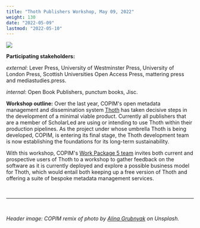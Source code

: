 ```yaml
---
title: "Thoth Publishers Workshop, May 09, 2022"
weight: 130
date: "2022-05-09"
lastmod: "2022-05-10"
---
```


![](/images/alina-grubnyak-ZiQkhI7417A-unsplash-remixed.jpg)


**Participating stakeholders:**

_external_: Lever Press, University of Westminster Press, University of London Press, Scottish Universities Open Access Press, mattering press and mediastudies.press.   

_internal_: Open Book Publishers, punctum books, Jisc.


**Workshop outline:** Over the last year, COPIM's open metadata management and dissemination system [Thoth](https://thoth.pub) has taken decisive steps in the development of a minimal viable product. Currently all publishers that are a member of ScholarLed are using or intending to use Thoth within their production pipelines. As the project under whose umbrella Thoth is being developed, COPIM, is entering its final stage, the Thoth development team is now establishing the foundations for its long-term sustainability.

With this workshop, COPIM's [Work Package 5 team](https://copim.pubpub.org/work-package-5) invites both current and prospective users of Thoth to a workshop to gather feedback on the software as it is currently deployed and explore a possible business model for Thoth, which would entail both keeping up a free version of Thoth and offering a suite of bespoke metadata management services.





  &nbsp;


---


  &nbsp;


*Header image: COPIM remix of photo by [Alina Grubnyak](https://unsplash.com/photos/ZiQkhI7417A) on Unsplash.*
